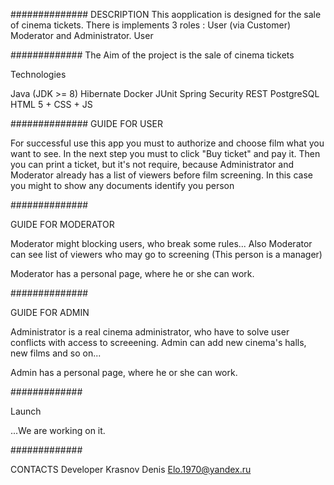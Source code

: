 ############## DESCRIPTION This aopplication is designed for the sale of cinema tickets. There is implements 3 roles : User (via Customer) Moderator and Administrator. User

############# The Aim of the project is the sale of cinema tickets

Technologies

Java (JDK >= 8) Hibernate Docker JUnit Spring Security REST PostgreSQL HTML 5 + CSS + JS

############## GUIDE FOR USER

For successful use this app you must to authorize and choose film what you want to see. In the next step you must to click "Buy ticket" and pay it. Then you can print a ticket, but it's not require, because Administrator and Moderator already has a list of viewers before film screening. In this case you might to show any documents identify you person

##############

GUIDE FOR MODERATOR

Moderator might blocking users, who break some rules... Also Moderator can see list of viewers who may go to screening (This person is a manager)

Moderator has a personal page, where he or she can work.

##############

GUIDE FOR ADMIN

Administrator is a real cinema administrator, who have to solve user conflicts with access to screeening. Admin can add new cinema's halls, new films and so on...

Admin has a personal page, where he or she can work.

############# 

Launch

...We are working on it.

############# 

CONTACTS Developer Krasnov Denis Elo.1970@yandex.ru